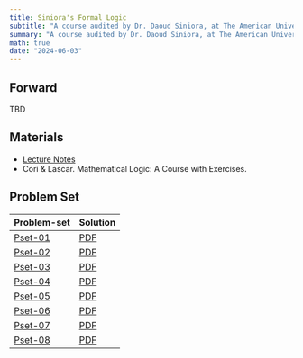 ```yaml
---
title: Siniora's Formal Logic
subtitle: "A course audited by Dr. Daoud Siniora, at The American University in Cairo (AUC)"
summary: "A course audited by Dr. Daoud Siniora, at The American University in Cairo (AUC)"
math: true
date: "2024-06-03"
---
```


## Forward
TBD

## Materials
- [Lecture Notes](./lecture-notes.pdf)
- Cori & Lascar. Mathematical Logic: A Course with Exercises.

## Problem Set

| Problem-set | Solution  |
|-------------|-----------|
| [Pset-01](./pset01.pdf) | [PDF](./pset01_sol.pdf)
| [Pset-02](./pset02.pdf) | [PDF](./pset02_sol.pdf)
| [Pset-03](./pset03.pdf) | [PDF](./pset03_sol.pdf)
| [Pset-04](./pset04.pdf) | [PDF](./pset04_sol.pdf)
| [Pset-05](./pset05.pdf) | [PDF](./pset05_sol.pdf)
| [Pset-06](./pset06.pdf) | [PDF](./pset06_sol.pdf)
| [Pset-07](./pset07.pdf) | [PDF](./pset07_sol.pdf)
| [Pset-08](./pset08.pdf) | [PDF](./pset08_sol.pdf)
